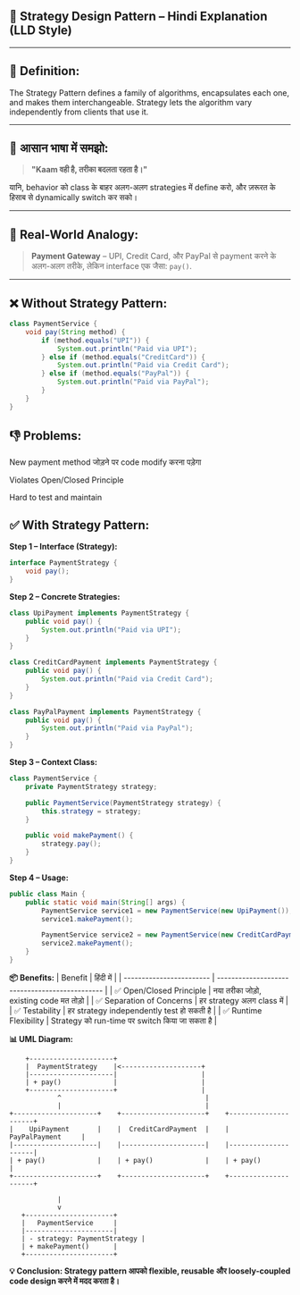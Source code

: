 ## 🧩 Strategy Design Pattern – Hindi Explanation (LLD Style)
---
## 📘 Definition:
The Strategy Pattern defines a family of algorithms, encapsulates each one, and makes them interchangeable. Strategy lets the algorithm vary independently from clients that use it.

---

## 🧠 आसान भाषा में समझो:
> **"Kaam वही है, तरीका बदलता रहता है।"**

यानि, behavior को class के बाहर अलग-अलग strategies में define करो, और ज़रूरत के हिसाब से dynamically switch कर सको।

---

## 🎯 Real-World Analogy:
> **Payment Gateway** – UPI, Credit Card, और PayPal से payment करने के अलग-अलग तरीके, लेकिन interface एक जैसा: `pay()`.

---

## ❌ Without Strategy Pattern:
```java
class PaymentService {
    void pay(String method) {
        if (method.equals("UPI")) {
            System.out.println("Paid via UPI");
        } else if (method.equals("CreditCard")) {
            System.out.println("Paid via Credit Card");
        } else if (method.equals("PayPal")) {
            System.out.println("Paid via PayPal");
        }
    }
}
```

## 👎 Problems:

New payment method जोड़ने पर code modify करना पड़ेगा

Violates Open/Closed Principle

Hard to test and maintain

## ✅ With Strategy Pattern:  
**Step 1 – Interface (Strategy):**
```java
interface PaymentStrategy {
    void pay();
}
```
**Step 2 – Concrete Strategies:**
```java
class UpiPayment implements PaymentStrategy {
    public void pay() {
        System.out.println("Paid via UPI");
    }
}

class CreditCardPayment implements PaymentStrategy {
    public void pay() {
        System.out.println("Paid via Credit Card");
    }
}

class PayPalPayment implements PaymentStrategy {
    public void pay() {
        System.out.println("Paid via PayPal");
    }
}
```
**Step 3 – Context Class:**
```java
class PaymentService {
    private PaymentStrategy strategy;

    public PaymentService(PaymentStrategy strategy) {
        this.strategy = strategy;
    }

    public void makePayment() {
        strategy.pay();
    }
}
```

**Step 4 – Usage:**
```java
public class Main {
    public static void main(String[] args) {
        PaymentService service1 = new PaymentService(new UpiPayment());
        service1.makePayment();

        PaymentService service2 = new PaymentService(new CreditCardPayment());
        service2.makePayment();
    }
}
```


**📦 Benefits:**
| Benefit                  | हिंदी में                                      |
| ------------------------ | ---------------------------------------------- |
| ✅ Open/Closed Principle  | नया तरीका जोड़ो, existing code मत तोड़ो        |
| ✅ Separation of Concerns | हर strategy अलग class में                      |
| ✅ Testability            | हर strategy independently test हो सकती है      |
| ✅ Runtime Flexibility    | Strategy को run-time पर switch किया जा सकता है |



**📊 UML Diagram:**

        +---------------------+
        |  PaymentStrategy    |<--------------------+
        |---------------------|                     |
        | + pay()             |                     |
        +---------------------+                     |
                ^                                    |
                |                                    |
    +---------------------+    +---------------------+    +---------------------+
    |    UpiPayment       |    |  CreditCardPayment  |    |   PayPalPayment     |
    |---------------------|    |---------------------|    |---------------------|
    | + pay()             |    | + pay()             |    | + pay()             |
    +---------------------+    +---------------------+    +---------------------+

                |
                v
       +----------------------+
       |   PaymentService     |
       |----------------------|
       | - strategy: PaymentStrategy |
       | + makePayment()      |
       +----------------------+

       
**💡 Conclusion: Strategy pattern आपको flexible, reusable और loosely-coupled code design करने में मदद करता है।**
